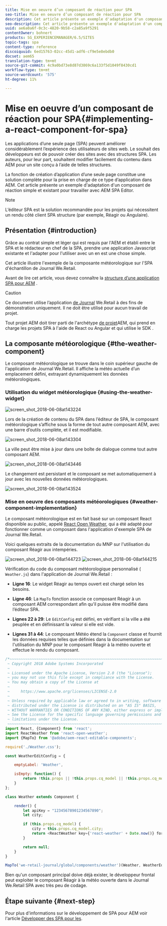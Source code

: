 ```yaml
---
title: Mise en oeuvre d’un composant de réaction pour SPA
seo-title: Mise en oeuvre d’un composant de réaction pour SPA
description: Cet article présente un exemple d'adaptation d'un composant de réaction simple et existant pour travailler avec AEM SPA Editor.
seo-description: Cet article présente un exemple d'adaptation d'un composant de réaction simple et existant pour travailler avec AEM SPA Editor.
uuid: ae6a0a6f-0c3c-4820-9b58-c2a85a9f5291
contentOwner: bohnert
products: SG_EXPERIENCEMANAGER/6.5/SITES
topic-tags: spa
content-type: reference
discoiquuid: 6ed15763-02cc-45d1-adf6-cf9e5e8ebdb0
docset: aem65
translation-type: tm+mt
source-git-commit: 4c9a0bd73e8d87d3869c6a133f5d1049f8430cd1
workflow-type: tm+mt
source-wordcount: '575'
ht-degree: 11%

---
```



# Mise en oeuvre d’un composant de réaction pour SPA{#implementing-a-react-component-for-spa}

Les applications d’une seule page (SPA) peuvent améliorer considérablement l’expérience des utilisateurs de sites web. Le souhait des développeurs est de pouvoir créer des sites avec des structures SPA. Les auteurs, pour leur part, souhaitent modifier facilement du contenu dans AEM pour un site conçu à l’aide de telles structures.

La fonction de création d’application d’une seule page constitue une solution complète pour la prise en charge de ce type d’application dans AEM. Cet article présente un exemple d&#39;adaptation d&#39;un composant de réaction simple et existant pour travailler avec AEM SPA Editor.

>[!NOTE]
>
>L’éditeur SPA est la solution recommandée pour les projets qui nécessitent un rendu côté client SPA structure (par exemple, Réagir ou Angulaire).

## Présentation {#introduction}

Grâce au contrat simple et léger qui est requis par l&#39;AEM et établi entre le SPA et le rédacteur en chef de la SPA, prendre une application Javascript existante et l&#39;adapter pour l&#39;utiliser avec un  en  est une chose simple.

Cet article illustre l&#39;exemple de la composante météorologique sur l&#39;SPA d&#39;échantillon de Journal We.Retail.

Avant de lire cet article, vous devez connaître la [structure d’une application SPA pour AEM](/help/sites-developing/spa-getting-started-react.md) .

>[!CAUTION]
>Ce document utilise l’application [de Journal](https://github.com/Adobe-Marketing-Cloud/aem-sample-we-retail-journal) We.Retail à des fins de démonstration uniquement. Il ne doit être utilisé pour aucun travail de projet.
>
>Tout projet AEM doit tirer parti de l&#39;archétype [de projet](https://docs.adobe.com/content/help/en/experience-manager-core-components/using/developing/archetype/overview.html)AEM, qui prend en charge les projets SPA à l&#39;aide de React ou Angular et qui utilise le SDK .

## La composante météorologique {#the-weather-component}

Le composant météorologique se trouve dans le coin supérieur gauche de l&#39;application de Journal We.Retail. Il affiche la météo actuelle d’un emplacement défini, extrayant dynamiquement les données météorologiques.

### Utilisation du widget météorologique {#using-the-weather-widget}

![screen_shot_2018-06-08at143224](assets/screen_shot_2018-06-08at143224.png)

Lors de la création de contenu du SPA dans l’éditeur de SPA, le composant météorologique s’affiche sous la forme de tout autre composant AEM, avec une barre d’outils complète, et il est modifiable.

![screen_shot_2018-06-08at143304](assets/screen_shot_2018-06-08at143304.png)

La ville peut être mise à jour dans une boîte de dialogue comme tout autre composant AEM.

![screen_shot_2018-06-08at143446](assets/screen_shot_2018-06-08at143446.png)

Le changement est persistant et le composant se met automatiquement à jour avec les nouvelles données météorologiques.

![screen_shot_2018-06-08at143524](assets/screen_shot_2018-06-08at143524.png)

### Mise en oeuvre des composants météorologiques {#weather-component-implementation}

Le composant météorologique est en fait basé sur un composant React disponible au public, appelé [React Open Weather](https://www.npmjs.com/package/react-open-weather), qui a été adapté pour fonctionner comme un composant dans l&#39;application d&#39;exemple SPA de Journal We.Retail.

Voici quelques extraits de la documentation du MNP sur l&#39;utilisation du composant Réagir aux intempéries.

![screen_shot_2018-06-08at144723](assets/screen_shot_2018-06-08at144723.png) ![screen_shot_2018-06-08at144215](assets/screen_shot_2018-06-08at144215.png)

Vérification du code du composant météorologique personnalisé ( `Weather.js`) dans l&#39;application de Journal We.Retail :

* **Ligne 16**: Le widget Réagir au temps ouvert est chargé selon les besoins.
* **Ligne 46**: La `MapTo` fonction associe ce composant Réagir à un composant AEM correspondant afin qu’il puisse être modifié dans l’éditeur SPA.

* **Lignes 22 à 29**: Le `EditConfig` est défini, en vérifiant si la ville a été peuplée et en définissant la valeur si elle est vide.

* **Lignes 31 à 44**: Le composant Météo étend la `Component` classe et fournit les données requises telles que définies dans la documentation sur l&#39;utilisation du MNP pour le composant Réagir à la météo ouverte et effectue le rendu du composant.

```javascript
/*~~~~~~~~~~~~~~~~~~~~~~~~~~~~~~~~~~~~~~~~~~~~~~~~~~~~~~~~~~~~~~~~~~~~~~~~~~~~~~
 ~ Copyright 2018 Adobe Systems Incorporated
 ~
 ~ Licensed under the Apache License, Version 2.0 (the "License");
 ~ you may not use this file except in compliance with the License.
 ~ You may obtain a copy of the License at
 ~
 ~     https://www.apache.org/licenses/LICENSE-2.0
 ~
 ~ Unless required by applicable law or agreed to in writing, software
 ~ distributed under the License is distributed on an "AS IS" BASIS,
 ~ WITHOUT WARRANTIES OR CONDITIONS OF ANY KIND, either express or implied.
 ~ See the License for the specific language governing permissions and
 ~ limitations under the License.
 ~~~~~~~~~~~~~~~~~~~~~~~~~~~~~~~~~~~~~~~~~~~~~~~~~~~~~~~~~~~~~~~~~~~~~~~~~~~~~*/
import React, {Component} from 'react';
import ReactWeather from 'react-open-weather';
import {MapTo} from '@adobe/aem-react-editable-components';

require('./Weather.css');

const WeatherEditConfig = {

    emptyLabel: 'Weather',

    isEmpty: function() {
        return !this.props || !this.props.cq_model || !this.props.cq_model.city || this.props.cq_model.city.trim().length < 1;
    }
};

class Weather extends Component {

    render() {
        let apiKey = "12345678901234567890";
        let city;

        if (this.props.cq_model) {
            city = this.props.cq_model.city;
            return <ReactWeather key={'react-weather' + Date.now()} forecast="today" apikey={apiKey} type="city" city={city} />
        }

        return null;
    }
}

MapTo('we-retail-journal/global/components/weather')(Weather, WeatherEditConfig);
```

Bien qu&#39;un composant principal doive déjà exister, le développeur frontal peut exploiter le composant Réagir à la météo ouverte dans le Journal We.Retail SPA avec très peu de codage.

## Étape suivante {#next-step}

Pour plus d&#39;informations sur le développement de SPA pour AEM voir l&#39;article [Développer des SPA pour les](/help/sites-developing/spa-architecture.md).
